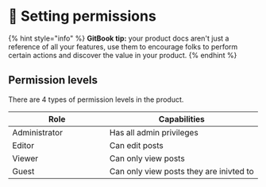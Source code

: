 # 📝 Setting permissions

{% hint style="info" %} **GitBook tip:** your product docs aren't just a reference of all your features, use them to
encourage folks to perform certain actions and discover the value in your product. {% endhint %}

## Permission levels

There are 4 types of permission levels in the product.

<table><thead><tr><th width="180">Role</th><th>Capabilities</th></tr></thead><tbody><tr><td>Administrator</td><td>Has all admin privileges</td></tr><tr><td>Editor</td><td>Can edit posts</td></tr><tr><td>Viewer</td><td>Can only view posts</td></tr><tr><td>Guest</td><td>Can only view posts they are inivted to</td></tr></tbody></table>

